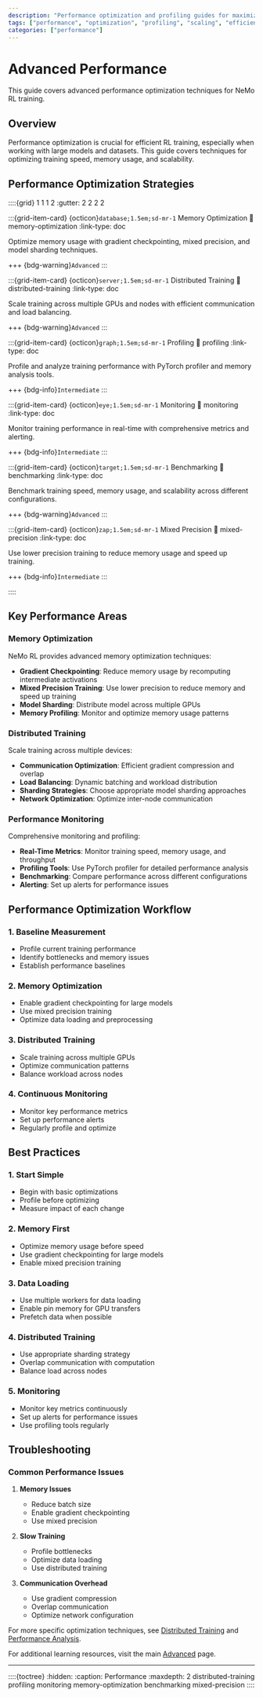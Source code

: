 ```yaml
---
description: "Performance optimization and profiling guides for maximizing training efficiency and model performance in NeMo RL."
tags: ["performance", "optimization", "profiling", "scaling", "efficiency"]
categories: ["performance"]
---
```


# Advanced Performance

This guide covers advanced performance optimization techniques for NeMo RL training.

## Overview

Performance optimization is crucial for efficient RL training, especially when working with large models and datasets. This guide covers techniques for optimizing training speed, memory usage, and scalability.

## Performance Optimization Strategies

::::{grid} 1 1 1 2
:gutter: 2 2 2 2

:::{grid-item-card} {octicon}`database;1.5em;sd-mr-1` Memory Optimization
:link: memory-optimization
:link-type: doc

Optimize memory usage with gradient checkpointing, mixed precision, and model sharding techniques.

+++
{bdg-warning}`Advanced`
:::

:::{grid-item-card} {octicon}`server;1.5em;sd-mr-1` Distributed Training
:link: distributed-training
:link-type: doc

Scale training across multiple GPUs and nodes with efficient communication and load balancing.

+++
{bdg-warning}`Advanced`
:::

:::{grid-item-card} {octicon}`graph;1.5em;sd-mr-1` Profiling
:link: profiling
:link-type: doc

Profile and analyze training performance with PyTorch profiler and memory analysis tools.

+++
{bdg-info}`Intermediate`
:::

:::{grid-item-card} {octicon}`eye;1.5em;sd-mr-1` Monitoring
:link: monitoring
:link-type: doc

Monitor training performance in real-time with comprehensive metrics and alerting.

+++
{bdg-info}`Intermediate`
:::

:::{grid-item-card} {octicon}`target;1.5em;sd-mr-1` Benchmarking
:link: benchmarking
:link-type: doc

Benchmark training speed, memory usage, and scalability across different configurations.

+++
{bdg-warning}`Advanced`
:::

:::{grid-item-card} {octicon}`zap;1.5em;sd-mr-1` Mixed Precision
:link: mixed-precision
:link-type: doc

Use lower precision training to reduce memory usage and speed up training.

+++
{bdg-info}`Intermediate`
:::

::::

## Key Performance Areas

### Memory Optimization
NeMo RL provides advanced memory optimization techniques:

- **Gradient Checkpointing**: Reduce memory usage by recomputing intermediate activations
- **Mixed Precision Training**: Use lower precision to reduce memory and speed up training
- **Model Sharding**: Distribute model across multiple GPUs
- **Memory Profiling**: Monitor and optimize memory usage patterns

### Distributed Training
Scale training across multiple devices:

- **Communication Optimization**: Efficient gradient compression and overlap
- **Load Balancing**: Dynamic batching and workload distribution
- **Sharding Strategies**: Choose appropriate model sharding approaches
- **Network Optimization**: Optimize inter-node communication

### Performance Monitoring
Comprehensive monitoring and profiling:

- **Real-Time Metrics**: Monitor training speed, memory usage, and throughput
- **Profiling Tools**: Use PyTorch profiler for detailed performance analysis
- **Benchmarking**: Compare performance across different configurations
- **Alerting**: Set up alerts for performance issues

## Performance Optimization Workflow

### 1. Baseline Measurement
- Profile current training performance
- Identify bottlenecks and memory issues
- Establish performance baselines

### 2. Memory Optimization
- Enable gradient checkpointing for large models
- Use mixed precision training
- Optimize data loading and preprocessing

### 3. Distributed Training
- Scale training across multiple GPUs
- Optimize communication patterns
- Balance workload across nodes

### 4. Continuous Monitoring
- Monitor key performance metrics
- Set up performance alerts
- Regularly profile and optimize

## Best Practices

### 1. Start Simple
- Begin with basic optimizations
- Profile before optimizing
- Measure impact of each change

### 2. Memory First
- Optimize memory usage before speed
- Use gradient checkpointing for large models
- Enable mixed precision training

### 3. Data Loading
- Use multiple workers for data loading
- Enable pin memory for GPU transfers
- Prefetch data when possible

### 4. Distributed Training
- Use appropriate sharding strategy
- Overlap communication with computation
- Balance load across nodes

### 5. Monitoring
- Monitor key metrics continuously
- Set up alerts for performance issues
- Use profiling tools regularly

## Troubleshooting

### Common Performance Issues

1. **Memory Issues**
   - Reduce batch size
   - Enable gradient checkpointing
   - Use mixed precision

2. **Slow Training**
   - Profile bottlenecks
   - Optimize data loading
   - Use distributed training

3. **Communication Overhead**
   - Use gradient compression
   - Overlap communication
   - Optimize network configuration

For more specific optimization techniques, see [Distributed Training](distributed-training.md) and [Performance Analysis](../research/performance-analysis.md). 

For additional learning resources, visit the main [Advanced](../index) page.

---

::::{toctree}
:hidden:
:caption: Performance
:maxdepth: 2
distributed-training
profiling
monitoring
memory-optimization
benchmarking
mixed-precision
:::: 

 